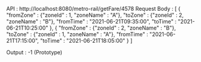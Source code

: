 API : http://localhost:8080/metro-rail/getFare/4578
Request Body :
[
	{
		"fromZone" : {"zoneId" : 1, "zoneName" : "A"},
		"toZone" : {"zoneId" : 2, "zoneName" : "B"},
		"fromTime" : "2021-06-21T09:35:00",
		"toTime" : "2021-06-21T10:25:00"
	},
	{
		"fromZone" : {"zoneId" : 2, "zoneName" : "B"},
		"toZone" : {"zoneId" : 1, "zoneName" : "A"},
		"fromTime" : "2021-06-21T17:15:00",
		"toTime" : "2021-06-21T18:05:00"
	}
]

Output : -1 (Prototype)
